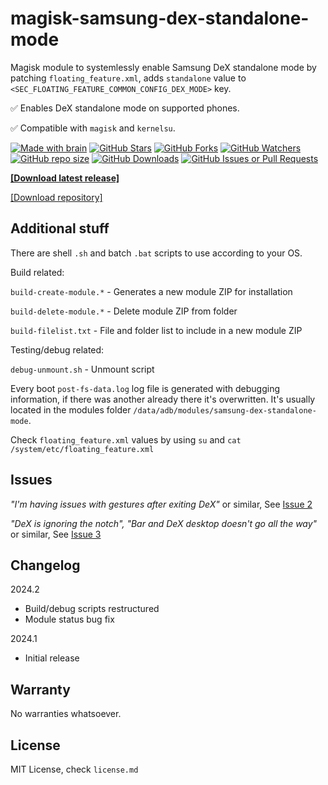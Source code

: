 # magisk-samsung-dex-standalone-mode

Magisk module to systemlessly enable Samsung DeX standalone mode by patching `floating_feature.xml`, adds `standalone` value to `<SEC_FLOATING_FEATURE_COMMON_CONFIG_DEX_MODE>` key.

✅ Enables DeX standalone mode on supported phones.

✅ Compatible with `magisk` and `kernelsu`.

[![Made with brain](https://img.shields.io/badge/Made%20with-brain%E2%84%A2-orange.svg?style=flat-square)](https://www.youtube.com/watch?v=dQw4w9WgXcQ)
[![GitHub Stars](https://img.shields.io/github/stars/supermarsx/magisk-samsung-dex-standalone-mode?style=flat-square&label=Stars)](#)
[![GitHub Forks](https://img.shields.io/github/forks/supermarsx/magisk-samsung-dex-standalone-mode?style=flat-square&label=Forks)](#)
[![GitHub Watchers](https://img.shields.io/github/watchers/supermarsx/magisk-samsung-dex-standalone-mode?style=flat-square&label=Watchers)](#)
[![GitHub repo size](https://img.shields.io/github/repo-size/supermarsx/magisk-samsung-dex-standalone-mode?style=flat-square&label=Repo%20Size)](#)
[![GitHub Downloads](https://img.shields.io/github/downloads/supermarsx/magisk-samsung-dex-standalone-mode/total.svg?style=flat-square&label=Downloads)](https://codeload.github.com/supermarsx/magisk-samsung-dex-standalone-mode/zip/refs/heads/main)
[![GitHub Issues or Pull Requests](https://img.shields.io/github/issues/supermarsx/magisk-samsung-dex-standalone-mode?style=flat-square&label=Issues)](#)


[**[Download latest release]**](https://github.com/supermarsx/magisk-samsung-dex-standalone-mode/releases/latest/download/magisk-samsung-dex-standalone-mode.zip)

[[Download repository]](https://codeload.github.com/supermarsx/magisk-samsung-dex-standalone-mode/zip/refs/heads/main)


## Additional stuff

There are shell `.sh` and batch `.bat` scripts to use according to your OS.

Build related:

`build-create-module.*` - Generates a new module ZIP for installation

`build-delete-module.*` - Delete module ZIP from folder

`build-filelist.txt` - File and folder list to include in a new module ZIP

Testing/debug related:

`debug-unmount.sh` - Unmount script

Every boot `post-fs-data.log` log file is generated with debugging information, if there was another already there it's overwritten. It's usually located in the modules folder `/data/adb/modules/samsung-dex-standalone-mode`.

Check `floating_feature.xml` values by using `su` and `cat /system/etc/floating_feature.xml`

## Issues

*"I'm having issues with gestures after exiting DeX"* or similar, See [Issue 2](https://github.com/supermarsx/magisk-samsung-dex-standalone-mode/issues/2)

*"DeX is ignoring the notch", "Bar and DeX desktop doesn't go all the way"* or similar, See [Issue 3](https://github.com/supermarsx/magisk-samsung-dex-standalone-mode/issues/3)

## Changelog

2024.2
- Build/debug scripts restructured
- Module status bug fix

2024.1
- Initial release

## Warranty

No warranties whatsoever.

## License

MIT License, check `license.md`
